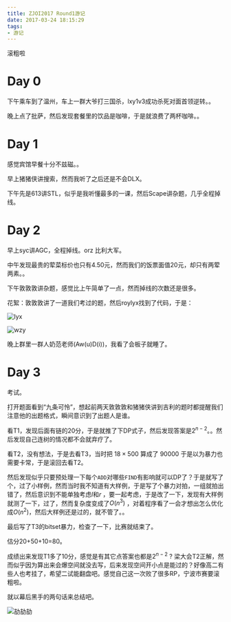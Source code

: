 ```yaml
---
title: ZJOI2017 Round1游记
date: 2017-03-24 18:15:29
tags:
- 游记
---
```


滚粗啦

<!-- more -->

# Day 0

下午乘车到了温州，车上一群大爷打三国杀，lxy1v3成功杀死对面首领逆转。。

晚上点了批萨，然后发现套餐里的饮品是咖啡，于是就浪费了两杯咖啡。。

# Day 1

感觉宾馆早餐十分不兹磁。。

早上猪猪侠讲搜索，然而我听了之后还是不会DLX。

下午先是613讲STL，似乎是我听懂最多的一课，然后Scape讲杂题，几乎全程掉线。

# Day 2

早上syc讲AGC，全程掉线。orz 比利大军。

中午发现最贵的荤菜标价也只有4.50元，然而我们的饭票面值20元，却只有两荤两素。。

下午敦敦敦讲杂题，感觉比上午简单了一点，然而掉线的次数还是很多。

花絮：敦敦敦讲了一道我们考过的题，然后roylyx找到了代码，于是：

![lyx](https://cdn.vijos.org/fs/51260e037e3cdbc839c5b2fc6cc3c532fcbabd58)

![wzy](https://cdn.vijos.org/fs/3e831c4bba6a8ff9af1ccbca72babcd2931eb457)



晚上群里一群人奶范老师(Aw(u)D(i))，我看了会板子就睡了。

# Day 3

考试。

打开题面看到“九条可怜”，想起前两天敦敦敦和猪猪侠讲到吉利的题时都提醒我们注意他的出题格式，瞬间意识到了出题人是谁。

看T1，发现后面有链的20分，于是就推了下DP式子，然后发现答案是$2^{n-2}$。。然后发现自己连树的情况都不会就弃疗了。

看T2，没有想法，于是去看T3，当时把 $18  \times 500$ 算成了 $90000$ 于是以为暴力也需要卡常，于是滚回去看T2。

然后发现似乎只要预处理一下每个`ADD`对哪些`FIND`有影响就可以DP了？于是就写了个，过了小样例，然而当时我不知道有大样例，于是写了个暴力对拍，一组就拍出错了，然后意识到不能单独考虑$l$和$r$  ，要一起考虑，于是改了一下，发现有大样例就测了一下，过了，然而复杂度变成了$O(n^3)$ ，对着程序看了一会才想出怎么优化成$O(n^2)$，然后大样例还是过的，就不管了。。

最后写了T3的bitset暴力，检查了一下，比赛就结束了。

估分20+50+10=80。

成绩出来发现T1多了10分，感觉是有其它点答案也都是$2^{n-2}$ ?  梁大会T2正解，然而似乎因为算出来会爆空间就没去写，后来发现空间开小点是能过的？好像高二有些人也考挂了，希望二试能翻盘吧。感觉自己这一次败了很多RP，宁波市赛要滚粗啦。

就以幕后黑手的两句话来总结吧。

![劼劼劼](https://cdn.vijos.org/fs/68ffe3dbe7cef948709b0469d07baae91583a7d9)



















